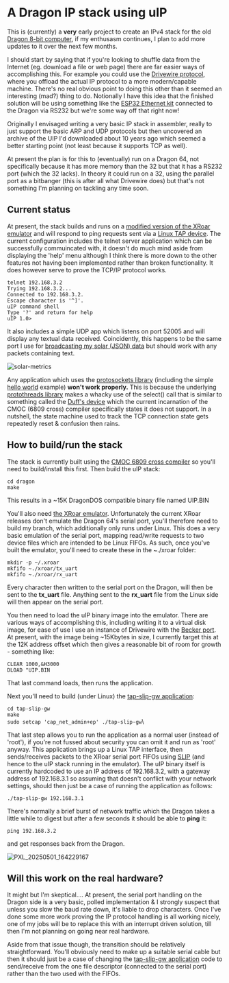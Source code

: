 # A Dragon IP stack using uIP

This is (currently) a **very** early project to create an IPv4 stack for the old [Dragon 8-bit computer](https://en.wikipedia.org/wiki/Dragon_32/64), if my enthusasm continues, I plan to add more updates to it over the next few months.

I should start by saying that if you're looking to shuffle data from the Internet (eg. download a file or web page) there are far easier ways of accomplishing this. For example you could use the [Drivewire protocol](https://archive.worldofdragon.org/index.php?title=DriveWire), where you offload the actual IP protocol to a more modern/capable machine. There's no real obvious point to doing this other than it seemed an interesting (mad?) thing to do. Notionally I have this idea that the finished solution will be using something like the [ESP32 Ethernet kit](https://docs.espressif.com/projects/esp-dev-kits/en/latest/esp32/esp32-ethernet-kit/user_guide.html) connected to the Dragon via RS232 but we're some way off that right now!

Originally I envisaged writing a very basic IP stack in assembler, really to just support the basic ARP and UDP protocols but then uncovered an archive of the UIP I'd downloaded about 10 years ago which seemed a better starting point (not least because it supports TCP as well).

At present the plan is for this to (eventually) run on a Dragon 64, not specifically because it has more memory than the 32 but that it has a RS232 port (which the 32 lacks). In theory it could run on a 32, using the parallel port as a bitbanger (this is after all what Drivewire does) but that's not something I'm planning on tackling any time soon.

## Current status

At present, the stack builds and runs on a [modified version of the XRoar emulator](https://github.com/fridgemagnet3/xroar) and will respond to ping requests sent via a [Linux TAP device](https://en.wikipedia.org/wiki/TUN/TAP). The current configuration includes the telnet server application which can be successfully commuincated with, it doesn't do much mind aside from displaying the 'help' menu although I think there is more down to the other features not having been implemented rather than broken functionality. It does however serve to prove the TCP/IP protocol works. 

`telnet 192.168.3.2`\
`Trying 192.168.3.2...`\
`Connected to 192.168.3.2.`\
`Escape character is '^]'.`\
`uIP command shell`\
`Type '?' and return for help`\
`uIP 1.0>`


It also includes a simple UDP app which listens on port 52005 and will display any textual data received. Coincidently, this happens to be the same port I use for [broadcasting my solar (JSON) data](https://github.com/fridgemagnet3/modbus-solis5g) but should work with any packets containing text.

![solar-metrics](https://github.com/user-attachments/assets/acb3cec9-3c8f-4de2-9dce-c40da9b3ca4b)

Any application which uses the [protosockets library](doc/html/a00158.html) (including the simple [hello world](apps/hello-world) example) **won't work properly.** This is because the underlying [protothreads library](doc/html/a00142.html) makes a whacky use of the select() call that is similar to something called the [Duff's device](https://en.wikipedia.org/wiki/Duff%27s_device) which the current incarnation of the CMOC (6809 cross) compiler specifically states it does not support. In a nutshell, the state machine used to track the TCP connection state gets repeatedly reset & confusion then rains.

## How to build/run the stack

The stack is currently built using the [CMOC 6809 cross compiler](http://sarrazip.com/dev/cmoc.html) so you'll need to build/install this first. Then build the uIP stack:

`cd dragon`\
`make`

This results in a ~15K DragonDOS compatible binary file named UIP.BIN

You'll also need [the XRoar emulator](https://github.com/fridgemagnet3/xroar). Unfortunately the current XRoar releases don't emulate the Dragon 64's serial port, you'll therefore need to build my branch, which additionally only runs under Linux. This does a very basic emulation of the serial port, mapping read/write requests to two device files which are intended to be Linux FIFOs. As such, once you've built the emulator, you'll need to create these in the ~./xroar folder:

`mkdir -p ~/.xroar`\
`mkfifo ~./xroar/tx_uart`\
`mkfifo ~./xroar/rx_uart`

Every character then written to the serial port on the Dragon, will then be sent to the **tx_uart** file. Anything sent to the **rx_uart** file from the Linux side will then appear on the serial port. 

You then need to load the uIP binary image into the emulator. There are various ways of accomplishing this, including writing it to a virtual disk image, for ease of use I use an instance of Drivewire with the [Becker port](https://www.6809.org.uk/xroar/doc/xroar.shtml#Becker-port-options). At present, with the image being ~15Kbytes in size, I currently target this at the 12K address offset which then gives a reasonable bit of room for growth - something like:

`CLEAR 1000,&H3000`\
`DLOAD "UIP.BIN`

That last command loads, then runs the application.

Next you'll need to build (under Linux) the [tap-slip-gw application](/tap-slip-gw):

`cd tap-slip-gw`\
`make`\
`sudo setcap 'cap_net_admin+ep' ./tap-slip-gw`\

That last step allows you to run the application as a normal user (instead of 'root'), if you're not fussed about security you can omit it and run as 'root' anyway. This application brings up a Linux TAP interface, then sends/receives packets to the XRoar serial port FIFOs using [SLIP](https://en.wikipedia.org/wiki/Serial_Line_Internet_Protocol) (and hence to the uIP stack running in the emulator). The uIP binary itself is currently hardcoded to use an IP address of 192.168.3.2, with a gateway address of 192.168.3.1 so assuming that doesn't conflict with your network settings, should then just be a case of running the application as follows:

`./tap-slip-gw 192.168.3.1`

There's normally a brief burst of network traffic which the Dragon takes a little while to digest but after a few seconds it should be able to __ping__ it:

`ping 192.168.3.2`

and get responses back from the Dragon.

![PXL_20250501_164229167](https://github.com/user-attachments/assets/ac6c7621-9615-4385-a421-4a6f26ad9ec3)

## Will this work on the real hardware?

It might but I'm skeptical.... At present, the serial port handling on the Dragon side is a very basic, polled implementation & I strongly suspect that unless you slow the baud rate down, it's liable to drop characters. Once I've done some more work proving the IP protocol handling is all working nicely, one of my jobs will be to replace this with an interrupt driven solution, till then I'm not planning on going near real hardware.

Aside from that issue though, the transition should be relatively straightforward. You'll obviously need to make up a suitable serial cable but then it should just be a case of changing the [tap-slip-gw application](/tap-slip-gw) code to send/receive from the one file descriptor (connected to the serial port) rather than the two used with the FIFOs.
